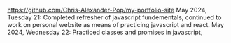 https://github.com/Chris-Alexander-Pop/my-portfolio-site
May 2024, Tuesday 21: Completed refresher of javascript fundementals, continued to work on personal website as means of practicing javascript and react.
May 2024, Wednesday 22: Practiced classes and promises in javascript, 
